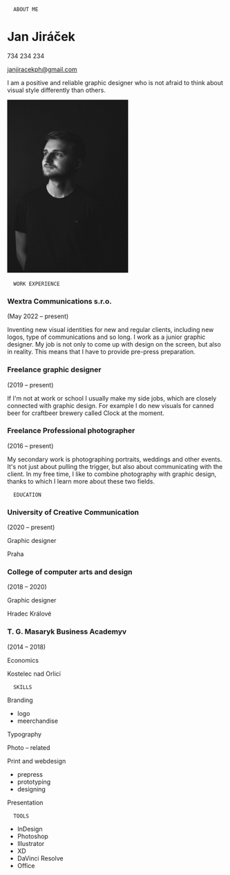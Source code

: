       ABOUT ME
# Jan Jiráček

734 234 234

janjiracekph@gmail.com

I am a positive and reliable graphic designer who is not afraid to think about visual style differently than others.

 <img src="profile.jpeg" 
     width="280" 
     height="400" />


      WORK EXPERIENCE
<h3>Wextra Communications s.r.o.</h3>
(May 2022 – present)
<p>Inventing new visual identities for new and regular clients, including new logos, type of communications and so long. I work as a junior graphic designer.
My job is not only to come up with design on the screen, but also in reality. This means that I have to provide pre-press preparation.</p>

<h3>Freelance graphic designer</h3>
(2019 – present)
<p>If I'm not at work or school I usually make my side jobs, which are closely connected with graphic design. For example I do new visuals for canned beer for craftbeer brewery called Clock at the moment.</p>

<h3>Freelance Professional photographer</h3>
(2016 – present)
<p>My secondary work is photographing portraits, weddings and other events. It's not just about pulling the trigger, but also about communicating with the client. In my free time, I like to combine photography with graphic design, thanks to which I learn more about these two fields.</p>



      EDUCATION
<h3>University of Creative Communication</h3>
(2020 – present)
<p>Graphic designer</p>
Praha

<h3>College of computer arts and design</h3>
(2018 – 2020)
<p>Graphic designer</p>
Hradec Králové

<h3>T. G. Masaryk Business Academyv</h3>
(2014 – 2018)
<p>Economics</p>
Kostelec nad Orlicí

      SKILLS
Branding
- logo
- meerchandise 

Typography

Photo – related

Print and webdesign
- prepress
- prototyping
- designing

Presentation

      TOOLS
- InDesign
- Photoshop
- Illustrator
- XD
- DaVinci Resolve
- Office
